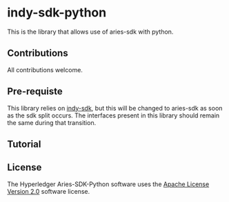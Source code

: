 # indy-sdk-python

This is the library that allows use of aries-sdk with python.

## Contributions

All contributions welcome.

## Pre-requiste

This library relies on [indy-sdk](https://github.com/hyperledger/indy-sdk#installing-the-sdk), but this
will be changed to aries-sdk as soon as the sdk split occurs. The interfaces
present in this library should remain the same during that transition.

## Tutorial

<todo>

## License

The Hyperledger Aries-SDK-Python software uses the [Apache License Version 2.0](LICENSE) software license.